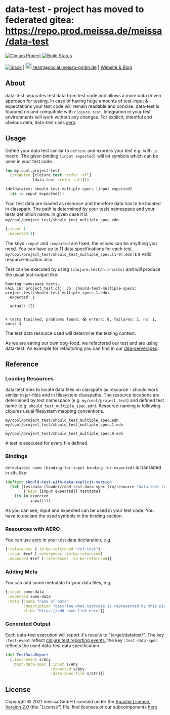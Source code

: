 # data-test - project has moved to federated gitea: https://repo.prod.meissa.de/meissa/data-test

[![Clojars Project](https://img.shields.io/clojars/v/dda/data-test.svg)](https://clojars.org/dda/data-test)
[![Build Status](https://travis-ci.org/DomainDrivenArchitecture/data-test.svg?branch=master)](https://travis-ci.org/DomainDrivenArchitecture/data-test)

[![Slack](https://img.shields.io/badge/chat-clojurians-green.svg?style=flat)](https://clojurians.slack.com/messages/#dda-pallet/) | [<img src="https://meissa-gmbh.de/img/community/Mastodon_Logotype.svg" width=20 alt="team@social.meissa-gmbh.de"> team@social.meissa-gmbh.de](https://social.meissa-gmbh.de/@team) | [Website & Blog](https://domaindrivenarchitecture.org)

## About

data-test separates test data from test code and allows a more data driven approach for testing. In case of having huge amounts of test-input & -expectations your test code will remain readable and concise. data-test is founded on and compatible with `clojure.test`. Integration in your test environments will work without any changes. For explicit, intentful and obvious data, data-test uses [aero](https://github.com/juxt/aero).

## Usage

Define your data test similar to `deftest` and express your test e.g. with `is` macro. The given binding `[input expected]` will let symbols which can be used in your test code.

```clojure
(ns my.cool.project-test
  (:require [clojure.test :refer :all]
            [data-test :refer :all]))

(defdatatest should-test-multiple-specs [input expected]
  (is (= input expected)))
```

Your test data are loaded as resource and therefore data has to be located in classpath. The path is determined by your tests namespace and your tests definition name. In given case it is `my/cool/project_test/should_test_multiple_spec.edn`:

```clojure
{:input 1
 :expected 1}
```

The keys `:input` and `:expected` are fixed, the values can be anything you need. You can have up to 11 data specifications for each test. `my/cool/project_test/should_test_multiple_spec.[1-9].edn` is a valid resource-location also.

Test can be executed by using `(clojure.test/run-tests)` and will produce the usual test-output like:

```console
Running namespace tests…
FAIL in: project_test.clj: 35: should-test-multiple-specs: project_test/should_test_multiple_specs.1.edn:
  expected: 1

  actual: (2)


4 tests finished, problems found. 😭 errors: 0, failures: 1, ns: 1, vars: 3
```

The test data resource used will determine the testing context.

As we are eating our own dog-food, we refactored our test and are using data-test. An example for refactoring you can find in our [dda-serverspec](https://github.com/DomainDrivenArchitecture/dda-serverspec-crate/commit/43abadbdb96afde6b1dc85834e465ee61eb464d2).

## Reference

### Loading Resources

data-test tries to locate data files on classpath as resource - should work similar in jar-files and in filesystem classpaths. The resource locations are determined by test namespace (e.g. `my/cool/project_test`) and defined test name (e.g. `should_test_multiple_spec.edn`). Resource-naming is following clojures usual filesystem mapping conventions.


```console
my/cool/project_test/should_test_multiple_spec.edn
my/cool/project_test/should_test_multiple_spec.1.edn
...
my/cool/project_test/should_test_multiple_spec.9.edn
```

A test is executed for every file defined.

### Bindings

`defdatatest name [binding-for-input binding-for-expected]` is translated in sth. like:

```clojure
(deftest should-test-with-data-explicit-version
  (let [testdata (loader/read-test-data-spec (io/resource "data_test_test/should_test_with_data_explicit_version.edn"))
        {:keys [input expected]} testdata]
    (is (= expected
           input))))
```

As you can see, input and expected can be used in your test code. You have to declare the used symbols in the binding section.

### Resources with AERO

You can use [aero](https://github.com/juxt/aero) in your test data declaration, e.g.

```clojure
{:references {:to-be-refernced "ref-test"}
 :input #ref [:references :to-be-refernced]
 :expected #ref [:references :to-be-refernced]}
```

### Adding Meta
You can add some metadata to your data files, e.g.

```clojure
{:input some-data
 :expected some-data
 :meta {:name "name of data"
        :description "describe what testcase is represented by this piec of data"
        :link "https://add-some-link-here"}}
```

### Generated Output

Each data-test execution will report it's results to "target/datatest/". The key `:test-event` reflect [clojure.test reporting events](https://github.com/clojure/clojure/blob/8c402a8c9695a4eddc07cbbe0d95d44e1372f0bf/src/clj/clojure/test.clj#L214), the key `:test-data-spec` reflects the used data-test data specification.

```clojure
(def TestDataReport
  {:test-event s/Any
   :test-data-spec {:input s/Any
                    :expected s/Any
                    :data-spec-file s/Str}})
```

## License

Copyright © 2021 meissa GmbH
Licensed under the [Apache License, Version 2.0](LICENSE) (the "License")
Pls. find licenses of our subcomponents [here](doc/SUBCOMPONENT_LICENSE)
